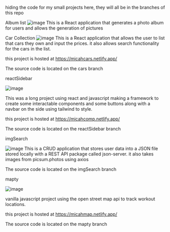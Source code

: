 hiding the code for my small projects here, they will all be in the branches of this repo

Album list 
![image](https://user-images.githubusercontent.com/118682791/229662081-2a494650-7d06-4567-84cf-a54cee0fca80.png)
This is a React application that generates a photo album for users and allows the generation of pictures

Car Collection
![image](https://user-images.githubusercontent.com/118682791/228387534-3b08953b-bdbc-4f43-8e83-bf58e1acd21c.png)
This is a React application that allows the user to list that cars they own and input the prices. it also allows search functionality for the cars in the list. 

this project is hosted at https://micahcars.netlify.app/

The source code is located on the cars branch


reactSidebar

![image](https://user-images.githubusercontent.com/118682791/221739048-cd9b730c-1edd-4a68-acc9-d4eb627bdb05.png)

This was a long project using react and javascript making a framework to create some interactable components and some buttons along with a navbar on the side using tailwind to style. 

this project is hosted at https://micahcomp.netlify.app/

The source code is located on the reactSidebar branch

imgSearch

![image](https://user-images.githubusercontent.com/118682791/221743691-a2a0a31b-4a64-41f0-926e-b1ae2b2db147.png)
This is a CRUD application that stores user data into a JSON file stored locally with a REST API package called json-server. it also takes images from picsum.photos using axios

The source code is located on the imgSearch branch

mapty

![image](https://user-images.githubusercontent.com/118682791/221744661-8748cf6b-da70-4fa5-91b8-42f6cb311102.png)

vanilla javascript project using the open street map api to track workout locations. 

this project is hosted at https://micahmap.netlify.app/

The source code is located on the mapty branch

